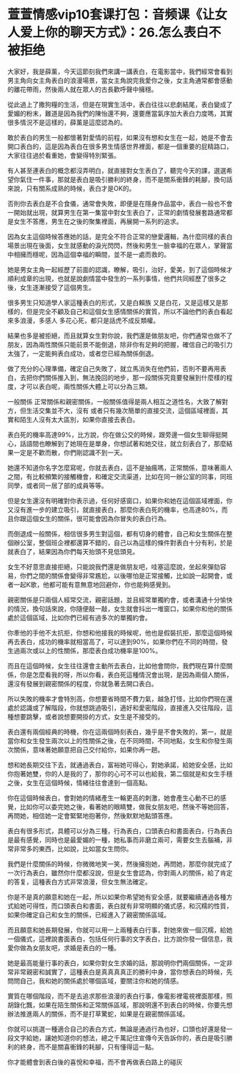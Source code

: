 # 萱萱情感vip10套课打包：音频课《让女人爱上你的聊天方式》：26.怎么表白不被拒绝

大家好，我是薛薰，今天這節刻我們來講一講表白，在電影當中，我們經常會看到男主角向女主角表白的浪漫場景，當女主角說完我愛你之後，女主角通常都會感動的離花帶雨，然後兩人就在眾人的古長歡呼聲中擁穩。

從此過上了撒狗糧的生活，但是在現實生活中，表白往往以悲劇結尾，表白變成了愛媚的粉末，難道是因為我們的陳怡還不夠，還要應當氣序加大表白力度嗎，其實很多情況不是這樣的，薛薰是這麼認為的。

敢於表白的男生一般都懷著對愛情的前程，如果沒有想和女生在一起，她是不會去開口表白的，這是因為表白在很多男生情感世界裡面，都是一個重要的屁精路口，大家往往過於看重她，會變得特別緊張。

有人甚至連表白的概念都沒弄明白，就直接對女生表白了，聽完今天的課，選選希望你氣住一件事，那就是表白是吸引勝利的終身，而不是關系衝鋒的耗腳，換句話來說，只有關系成熟的時候，表白才是OK的。

否則你去表白是不合食儀，通常會失敗，即便是在隱身作品當中，表白一般也不會一開始就出現，就算男生在第一集當中對女生表白了，正常的劇情發展套路通常都是女生不答應，男生在之後的聚集裡面，再展開一系列的追求。

因為女主這個時候答應她的話，是完全不符合正常的戀愛邏輯，為什麼同樣的表白場景出現在後面，女生就感動的淚光閃閃，然後和男生一臉幸福的在眾人，掌聲當中相擁而穩呢，因為這個幸福的瞬間，並不是一處而救的。

她是男女主角一起經歷了前面的認識，瞭解，吸引，治好，愛美，到了這個時候才順利成章的出現，也就是說劇情當中發生的一系列事情，他們共同經歷了很多之後，女生逐漸接受了這個男生。

很多男生只知道學人家這種表白的形式，又是白賴族 又是白花，又是這樣又是那樣的，但是完全不顧及自己和這個女生感情關係的實質，所以不論他們的表白看起來多浪漫，多感人 多花心死，都只是話虎不成反類權。

結果也多是被拒絕，而且就算女生對你說，我們還是做朋友吧，你們通常也做不了朋友，因為兩性關係只能前景不能倒退，除非你有足夠的把握，確信自己的吸引力太強了，一定能夠表白成功，或者您已經為關係倒退。

做了充分的心理準備，確定自己失敗了，就立馬消失在他們前，否則不要再用表白，去把你們關係推入到，無法挽回的地步，那一段關係究竟要發展到什麼樣的程度，才可以表白呢，兩性關係大體上可以分為三類。

一般關係 正常關係和親密關係，一般關係值得是兩人相互之道性名，大致了解對方，但生活交集並不大，沒有 或者只有幾次簡單的直接交流，這個區域裡面，其實和陌生人沒有太大區別，如果你直接去表白。

表白死的機率高達99%，比方說，你在做公交的時候，跟旁邊一個女生聊得挺開心，話語間也瞭解到了她現在是單身，你想試著和她交往，就立刻表白了，那麼結果一定是不歡而散，你們剛認識不到一天。

她還不知道你名字怎麼寫呢，你就去表白，這不是抽瘋嗎，正常關係，意味著兩人之間，有比較頻繁的接觸機會，和確定交流渠道，比如在同一辦公室的同事，同班同學，或者同一居了部的成員等等。

但是女生還沒有明確對你表示過，任何好感窗口，如果你和她在這個區域裡面，你又沒有進一步的建立吸引，就直接表白，那麼你表白死的機率，也高達80%，而且你跟這個女生的關係，很可能會因為你冒失的表白行為。

而倒退成一般關係，相信很多男生對這個，都有切身的體會，自己和女生關係在整個辦公室，整個班企裡都還算不錯的，自己以為這樣的條件對表白十分有利，於是就表白了，結果因為你們每天抬頭不見低頭見。

女生不好意思直接拒絕，只能說我們還是做朋友吧，哇塞這麼說，坐起來彈劾容易，你們之間的關係會變得非常尷尬，以後哪怕是正常接觸，比如說一起開會，或者一起K歌，他都可能有意無意地回避你，你也能夠感覺到。

親密關係是只兩個人經常交流，親密話題，並且經常單獨約會，或者溝通十分愉快的情況，換句話來說，你隨便敲一敲，女生就會抖出一堆窗口，如果你和他的關係處於這個區域，比如你們已經有過多次的單獨約會。

你牽他的手他不太抗拒，你想和他接我的時候呢，他也是假裝抗拒，那麼這個時候再去表白，成功的機率就相當高了，可以達到90%，如果你們在不同的時間，發生過兩次或以上的性關係，那麼表白成功機率是100%。

而且在這個時候，女生往往還會主動所去表白，比如他會問你，我們現在算什麼關係，你是怎麼看我的呀，所以你看，表白死這種情況會出現，是因為兩個人關係，還沒有發展到親密關係的程度，你就急著去開口表白。

所以失敗的機率才會特別高，你想要省時間不費力氣，越急打怪，比如你們現在還處於認識或了解階段，你就想跳過吸引，適好和愛密階段，直接進入交往階段，這種想要跳擊，或者說想要開掛的方式，女生是不接受的。

表白還有兩個經典的時機，你在這兩個時刻表白，幾乎是不會失敗的，第一，就是當你和女生發生兩次以上的性關係之後，在不同時間，不同地點，女生和你發生兩次關係，意味著她願意把自己交付給你，如果你再一趟。

想和她長期交往下去，就通過表白，富裕她可得心，對她承諾，給她安全感，比如你抱著她雙，你的人是我的了，那你的心可不可以也給我，第二個就是和女生手穩之後，女生在這個時候，情緒往往會達到一個高點。

你在這個時候表白，會對她的情緒產生一輪更高的刺激，她會產生心動不已的感覺，比如你可以委完她之後，看著她的眼睛雙，做我女朋友吧，然後不等她回答，再問她，相信她一定會緊緊地抱著你，然後默默地點頭答應。

表白有很多形式，具體可以分為三種，行為表白，口頭表白和書面表白，行為表白是最有感覺，同時也是最愛媚的一種，她私事而非磨立兩可，需要女生去腦補，非常非常多的東西，比如說，比如當女生問你。

我們是什麼關係的時候，你微微地笑一笑，然後擁抱她，再問她，那麼你就完成了一次行為表白，雖然你什麼都沒說，但是女生會認為，你對兩人的關係，給了肯定的答复，這種表白方式非常浪漫，但女生無法確定。

你是不是真的願意和她在一起，所以如果你希望她有安全感，就要繼續通過各種方式給她可得性，而口頭表白和書面，表白就有非常明顯的儀式感，和沉糯的性質，如果你確定自己和女生的關係，已經進入了親密關係區域。

而且願意和她長期發展，你就可以用一上兩種表白行事，對她來做一個沉糯，給她一個儀式，這裡說書面表白，包括任何行事的文字表白，比方說你發一個信息，我愛你做為女朋友吧，求婚是表白的一種。

她是最高能量行事的表白，如果你對女生求婚的話，那說明你們兩個關係，一定非常非常親密和誠實了，這種表白是真真真真正的勝利中身，當你想表白的時候，先問問自己，我和她的關係處於哪個區域，要關注你和她的情感。

實質在哪個階段，而不是去追求那些浪漫的表白行事，像電影裡電視裡面那樣，照胡錄化飄，如果在陌生關係和正常關係區域，那說明還不到表白的時候，你要先想辦法推進兩人的關係，而不是打草驚蛇，如果是在親密關係區域。

你就可以挑選一種適合自己的表白方式，無論是通過行為也好，口頭也好還是發一段文字給她，讓她知道你的想法，總之千萬記住宣傳今天告訴你的，表白是吸引勝利的終身，而不是關喜衝鋒的耗腳，只有懂得這一點。

你才能體會到表白後的喜悅和幸福，而不會再做表白路上的碰灰